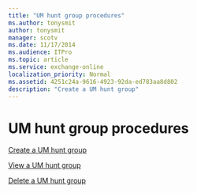 ```yaml
---
title: "UM hunt group procedures"
ms.author: tonysmit
author: tonysmit
manager: scotv
ms.date: 11/17/2014
ms.audience: ITPro
ms.topic: article
ms.service: exchange-online
localization_priority: Normal
ms.assetid: 4251c24a-9616-4923-92da-ed783aa8d802
description: "Create a UM hunt group"
---
```


# UM hunt group procedures

[Create a UM hunt group](create-um-hunt-group.md)
  
[View a UM hunt group](view-um-hunt-group.md)
  
[Delete a UM hunt group](delete-um-hunt-group.md)
  

